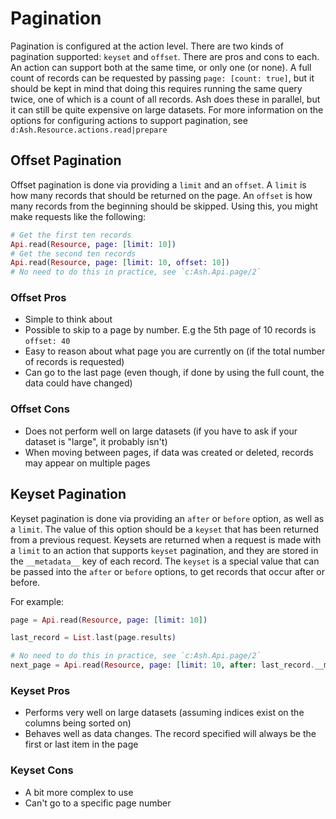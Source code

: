 # Pagination

Pagination is configured at the action level. There are two kinds of pagination supported: `keyset` and `offset`. There are
pros and cons to each. An action can support both at the same time, or only one (or none). A full count of records can be
requested by passing `page: [count: true]`, but it should be kept in mind that doing this requires running the same query
twice, one of which is a count of all records. Ash does these in parallel, but it can still be quite expensive on large
datasets. For more information on the options for configuring actions to support pagination, see `d:Ash.Resource.actions.read|prepare`

## Offset Pagination

Offset pagination is done via providing a `limit` and an `offset`. A `limit` is how many records that should be returned on the page.
An `offset` is how many records from the beginning should be skipped. Using this, you might make requests like the following:

```elixir
# Get the first ten records
Api.read(Resource, page: [limit: 10])
# Get the second ten records
Api.read(Resource, page: [limit: 10, offset: 10])
# No need to do this in practice, see `c:Ash.Api.page/2`
```

### Offset Pros

- Simple to think about
- Possible to skip to a page by number. E.g the 5th page of 10 records is `offset: 40`
- Easy to reason about what page you are currently on (if the total number of records is requested)
- Can go to the last page (even though, if done by using the full count, the data could have changed)

### Offset Cons

- Does not perform well on large datasets (if you have to ask if your dataset is "large", it probably isn't)
- When moving between pages, if data was created or deleted, records may appear on multiple pages

## Keyset Pagination

Keyset pagination is done via providing an `after` or `before` option, as well as a `limit`. The value of this option should be
a `keyset` that has been returned from a previous request. Keysets are returned when a request is made with a `limit` to an action
that supports `keyset` pagination, and they are stored in the `__metadata__` key of each record. The `keyset` is a special value that
can be passed into the `after` or `before` options, to get records that occur after or before.

For example:

```elixir
page = Api.read(Resource, page: [limit: 10])

last_record = List.last(page.results)

# No need to do this in practice, see `c:Ash.Api.page/2`
next_page = Api.read(Resource, page: [limit: 10, after: last_record.__metadata__.keyset])
```

### Keyset Pros

- Performs very well on large datasets (assuming indices exist on the columns being sorted on)
- Behaves well as data changes. The record specified will always be the first or last item in the page

### Keyset Cons

- A bit more complex to use
- Can't go to a specific page number
